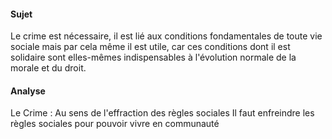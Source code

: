 #### Sujet
Le crime est nécessaire, il est lié aux conditions fondamentales de toute vie sociale mais par cela même il est utile, car ces conditions dont il est solidaire sont elles-mêmes indispensables à l'évolution normale de la morale et du droit. 

#### Analyse
Le Crime : Au sens de l'effraction des règles sociales
Il faut enfreindre les règles sociales pour pouvoir vivre en communauté